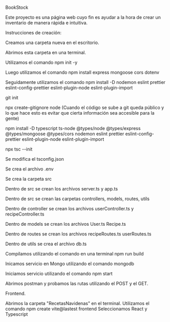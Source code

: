 BookStock 

Este proyecto es una página web cuyo fin es ayudar a la hora de crear un inventario de manera rápida e intuitiva.  



Instrucciones de creación: 

Creamos una carpeta nueva en el escritorio.

Abrimos esta carpeta en una terminal. 

Utilizamos el comando npm init -y

Luego utilizamos el comando npm install express mongoose cors dotenv

Seguidamente utilizamos el comando npm install -D nodemon eslint prettier eslint-config-prettier eslint-plugin-node eslint-plugin-import

git init

npx create-gitignore node      (Cuando el código se sube a git queda público y lo que hace esto es evitar que cierta información sea accesible para la gente)

npm install -D typescript ts-node @types/node @types/express @types/mongoose @types/cors nodemon eslint prettier eslint-config-prettier eslint-plugin-node eslint-plugin-import

npx tsc --init

Se modifica el tsconfig.json

Se crea el archivo .env

Se crea la carpeta src

Dentro de src se crean los archivos server.ts y app.ts

Dentro de src se crean las carpetas controllers, models, routes, utils

Dentro de controller se crean los archivos userController.ts y recipeController.ts

Dentro de models se crean los archivos User.ts Recipe.ts

Dentro de routes se crean los archivos recipeRoutes.ts userRoutes.ts

Dentro de utils se crea el archivo db.ts

Compilamos utilizando el comando en una terminal npm run build

Inicamos servicio en Mongo utilizando el comando mongodb

Iniciamos servicio utilizando el comando npm start

Abrimos postman y probamos las rutas utilizando el POST y el GET.



Frontend.

Abrimos la carpeta "RecetasNavidenas" en el terminal.
Utilizamos el comando npm create vite@lastest frontend
Seleccionamos React y Typescript

